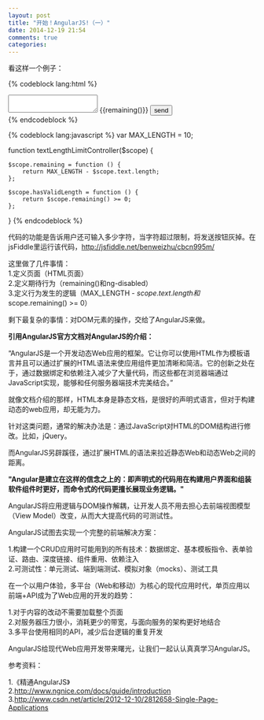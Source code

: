 ```yaml
---
layout: post
title: "开始！AngularJS!（一）"
date: 2014-12-19 21:54
comments: true
categories: 
---
```

看这样一个例子：

{% codeblock lang:html %}
<body ng-app>
    <div ng-controller="textLengthLimitController">
        <textarea ng-model="text"></textarea> <span>{{remaining()}}</span>
        <input type="button" ng-disabled="!hasValidLength()" value="send" />
    </div>
</body>
{% endcodeblock %}

{% codeblock lang:javascript %}
var MAX_LENGTH = 10;

function textLengthLimitController($scope) {

    $scope.remaining = function () {
        return MAX_LENGTH - $scope.text.length;
    };

    $scope.hasValidLength = function () {
        return $scope.remaining() >= 0;
    };

}
{% endcodeblock %}

代码的功能是告诉用户还可输入多少字符，当字符超过限制，将发送按钮灰掉。在jsFiddle里运行该代码，http://jsfiddle.net/benweizhu/cbcn995m/

这里做了几件事情：  
1.定义页面（HTML页面）  
2.定义期待行为（remaining()和ng-disabled）  
3.定义行为发生的逻辑（MAX_LENGTH - $scope.text.length和$scope.remaining() >= 0）  

剩下最复杂的事情：对DOM元素的操作，交给了AngularJS来做。

**引用AngularJS官方文档对AngularJS的介绍：**

“AngularJS是一个开发动态Web应用的框架。它让你可以使用HTML作为模板语言并且可以通过扩展的HTML语法来使应用组件更加清晰和简洁。它的创新之处在于，通过数据绑定和依赖注入减少了大量代码，而这些都在浏览器端通过JavaScript实现，能够和任何服务器端技术完美结合。”

就像文档介绍的那样，HTML本身是静态文档，是很好的声明式语言，但对于构建动态的web应用，却无能为力。

针对这类问题，通常的解决办法是：通过JavaScript对HTML的DOM结构进行修改。比如，jQuery。

而AngularJS另辟蹊径，通过扩展HTML的语法来拉近静态Web和动态Web之间的距离。

**"Angular是建立在这样的信念之上的：即声明式的代码用在构建用户界面和组装软件组件时更好，而命令式的代码更擅长展现业务逻辑。"**

AngularJS将应用逻辑与DOM操作解耦，让开发人员不用去担心去前端视图模型（View Model）改变，从而大大提高代码的可测试性。

AngularJS试图去实现一个完整的前端解决方案：

1.构建一个CRUD应用时可能用到的所有技术：数据绑定、基本模板指令、表单验证、路由、深度链接、组件重用、依赖注入  
2.可测试性：单元测试、端到端测试、模拟对象（mocks）、测试工具

在一个以用户体验，多平台（Web和移动）为核心的现代应用时代，单页应用以前端+API成为了Web应用的开发的趋势：

1.对于内容的改动不需要加载整个页面   
2.对服务器压力很小，消耗更少的带宽，与面向服务的架构更好地结合  
3.多平台使用相同的API，减少后台逻辑的重复开发

AngularJS给现代Web应用开发带来曙光，让我们一起认认真真学习AngularJS。

参考资料：

1.《精通AngularJS》  
2.http://www.ngnice.com/docs/guide/introduction   
3.http://www.csdn.net/article/2012-12-10/2812658-Single-Page-Applications


